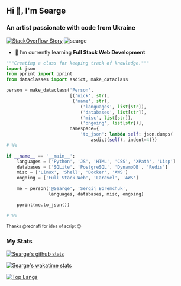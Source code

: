 ## Hi 👋, I'm Searge

### An artist passionate with code from Ukraine

<a href="https://stackoverflow.com/story/searge"><img src="https://img.shields.io/badge/stackoverflow-story-yellow?logo=stackoverflow" alt="StackOverflow Story" /></a> <img src="https://komarev.com/ghpvc/?username=searge&label=Profile%20views&color=0e75b6&style=flat" alt="searge" />

- 🌱 I’m currently learning **Full Stack Web Development**

```python
"""Creating a class for keeping track of knowledge."""
import json
from pprint import pprint
from dataclasses import asdict, make_dataclass

person = make_dataclass('Person',
                        [('nick', str),
                         ('name', str),
                            ('languages', list[str]),
                            ('databases', list[str]),
                            ('misc', list[str]),
                            ('ongoing', list[str])],
                        namespace={
                            'to_json': lambda self: json.dumps(
                                asdict(self), indent=4)})
# %%

if __name__ == '__main__':
    languages = ['Python', 'JS', 'HTML', 'CSS', 'XPath', 'Lisp']
    databases = ['SQLite', 'PostgreSQL', 'DynamoDB', 'Redis']
    misc = ['Linux', 'Shell', 'Docker', 'AWS']
    ongoing = ['Full Stack Web', 'Laravel', 'AWS']

    me = person('@Searge', 'Sergij Boremchuk',
                languages, databases, misc, ongoing)

    pprint(me.to_json())

# %%

```
<sub>Thanks @rednafi for idea of script :wink:</sub>

### My Stats

[![Searge`s github stats](https://github-readme-stats.vercel.app/api?username=searge&show_icons=true&)](https://github.com/anuraghazra/github-readme-stats&flag-india)

[![Searge's wakatime stats](https://github-readme-stats.vercel.app/api/wakatime?username=@Searge&layout=compact)](https://github.com/anuraghazra/github-readme-stats)

[![Top Langs](https://github-readme-stats.vercel.app/api/top-langs/?username=searge&layout=compact)](https://github.com/anuraghazra/github-readme-stats)

